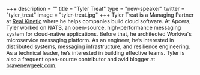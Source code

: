 +++
description = ""
title = "Tyler Treat"
type = "new-speaker"
twitter = "tyler_treat"
image = "tyler-treat.jpg"
+++
Tyler Treat is a Managing Partner at [Real Kinetic](https://www.realkinetic.com/) where he helps companies build cloud software. At Apcera, Tyler worked on NATS, an open-source, high-performance messaging system for cloud-native applications. Before that, he architected Workiva's microservice messaging platform. As an engineer, he’s interested in distributed systems, messaging infrastructure, and resilience engineering. As a technical leader, he’s interested in building effective teams. Tyler is also a frequent open-source contributor and avid blogger at [bravenewgeek.com](bravenewgeek.com).